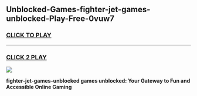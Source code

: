
## Unblocked-Games-fighter-jet-games-unblocked-Play-Free-0vuw7
<h3>
<a href="https://premium76.site?title=fighter-jet-games-unblocked&ref=18A1">CLICK TO PLAY</a></h3>
<hr>

<h3>
<a href="https://premium76.site?title=fighter-jet-games-unblocked&ref=18A1">CLICK 2 PLAY</a>
  
</h3>

<a href="https://premium76.site?title=fighter-jet-games-unblocked&ref=18A1"><img src="https://clearcache.store/games.png"></a>


**fighter-jet-games-unblocked games unblocked: Your Gateway to Fun and Accessible Online Gaming**
